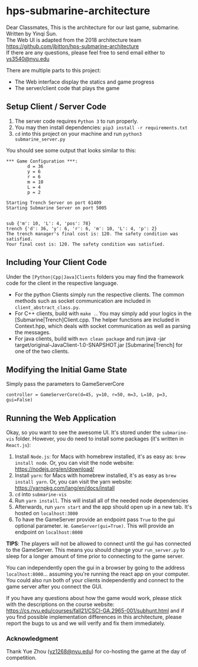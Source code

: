 # hps-submarine-architecture

Dear Classmates,
    This is the architecture for our last game, submarine. \
    Written by Yinqi Sun.  \
    The Web UI is adapted from the 
    2018 architecture team https://github.com/jbitton/hps-submarine-architecture  
    If there are any questions, please feel free to send email either to ys3540@nyu.edu

There are multiple parts to this project:
* The Web interface display the statics and game progress  
* The server/client code that plays the game

## Setup Client / Server Code

1. The server code requires `Python 3` to run properly.
2. You may then install dependencies: `pip3 install -r requirements.txt` 
3. `cd` into this project on your machine and run `python3 submarine_server.py`

You should see some output that looks similar to this:
```
*** Game Configuration ***:
        d = 36
        y = 6
        r = 6
        m = 10
        L = 4
        p = 2

Starting Trench Server on port 61409
Starting Submarine Server on port 5005


sub {'m': 10, 'L': 4, 'pos': 78}
trench {'d': 36, 'y': 6, 'r': 6, 'm': 10, 'L': 4, 'p': 2}
The trench manager's final cost is: 120. The safety condition was satisfied.
Your final cost is: 120. The safety condition was satisfied.
```

## Including Your Client Code

Under the `[Python|Cpp|Java]Clients` folders you may find the framework code 
for the client in the respective language. 

 - For the python Clients simply run the respective clients. The common methods such as socket communication are included in `client_abstract_class.py`. 
 - For C++ clients, build with `make .`. You may simply add your logics in the [Submarine|Trench]Client.cpp. The helper functions are included in Context.hpp, which deals with socket communication as well as parsing the messages. 
 - For java clients, build with `mvn clean package` and run java -jar target/original-JavaClient-1.0-SNAPSHOT.jar [Submarine|Trench] for one of the two clients.

## Modifying the Initial Game State
Simply pass the parameters to GameServerCore

```
controller = GameServerCore(d=45, y=10, r=50, m=3, L=10, p=3, gui=False)
```

## Running the Web Application

Okay, so you want to see the awesome UI. It's stored under the `submarine-vis` folder. However, you do need to install some packages (it's written in `React.js`):

1. Install `Node.js`: for Macs with homebrew installed, it's as easy as: `brew install node`. Or, you can visit the node website: https://nodejs.org/en/download/
2. Install `yarn`: for Macs with homebrew installed, it's as easy as `brew install yarn`. Or, you can visit the yarn website: https://yarnpkg.com/lang/en/docs/install
3. `cd` into `submarine-vis`
4. Run `yarn install`. This will install all of the needed node dependencies
5. Afterwards, run `yarn start` and the app should open up in a new tab. It's hosted on `localhost:3000`
6. To have the GameServer provide an endpoint pass `True` to the gui optional parameter. ie. `GameServer(gui=True)`. This will provide an endpoint on `localhost:8000`

**TIPS**:
The players will not be allowed to connect until the gui has connected to the GameServer. This means you should change your `run_server.py` to sleep for a longer amount of time prior to connecting to the game server.

You can independently open the gui in a browser by going to the address `localhost:8000`... assuming you're running the react app on your computer. You could also run both of your clients independently and connect to the game server after you connect the GUI.

If you have any questions about how the game would work, please stick with the descriptions on the course website: https://cs.nyu.edu/courses/fall21/CSCI-GA.2965-001/subhunt.html and if you find possible implementation differences in this architecture, please report the bugs to us and we will verify and fix them immediately.

### Acknowledgment
Thank Yue Zhou (yz1268@nyu.edu) for co-hosting the game at the day of competition.